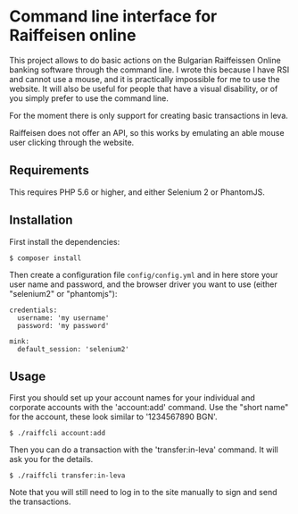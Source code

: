 # Command line interface for Raiffeisen online

This project allows to do basic actions on the Bulgarian Raiffeissen Online
banking software through the command line. I wrote this because I have RSI and
cannot use a mouse, and it is practically impossible for me to use the website.
It will also be useful for people that have a visual disability, or of you
simply prefer to use the command line.

For the moment there is only support for creating basic transactions in leva.

Raiffeisen does not offer an API, so this works by emulating an able mouse
user clicking through the website.

## Requirements

This requires PHP 5.6 or higher, and either Selenium 2 or PhantomJS.

## Installation

First install the dependencies:
```
$ composer install
```

Then create a configuration file `config/config.yml` and in here store your
user name and password, and the browser driver you want to use (either
"selenium2" or "phantomjs"):

```
credentials:
  username: 'my username'
  password: 'my password'

mink:
  default_session: 'selenium2'
```

## Usage

First you should set up your account names for your individual and corporate
accounts with the 'account:add' command. Use the "short name" for the account,
these look similar to '1234567890 BGN'.

```
$ ./raiffcli account:add
```

Then you can do a transaction with the 'transfer:in-leva' command. It will ask
you for the details.

```
$ ./raiffcli transfer:in-leva
```

Note that you will still need to log in to the site manually to sign and send
the transactions.
